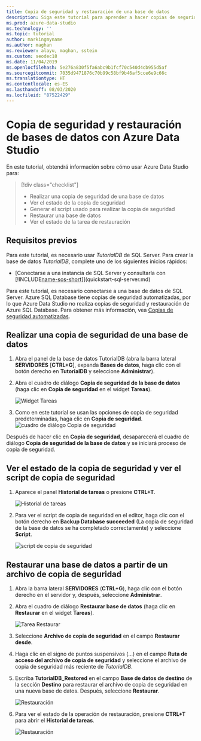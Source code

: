 ```yaml
---
title: Copia de seguridad y restauración de una base de datos
description: Siga este tutorial para aprender a hacer copias de seguridad y restaurar bases de datos mediante Azure Data Studio.
ms.prod: azure-data-studio
ms.technology: ''
ms.topic: tutorial
author: markingmyname
ms.author: maghan
ms.reviewer: alayu, maghan, sstein
ms.custom: seodec18
ms.date: 11/04/2019
ms.openlocfilehash: 5e276a830f5fa6abc9b1fcf70c540d4cb955d5af
ms.sourcegitcommit: 7035d9471876c70b99c58bf9b46af5cce6e9c66c
ms.translationtype: HT
ms.contentlocale: es-ES
ms.lasthandoff: 08/03/2020
ms.locfileid: "87522429"
---
```

# <a name="backup-and-restore-databases-using-azure-data-studio"></a>Copia de seguridad y restauración de bases de datos con Azure Data Studio

En este tutorial, obtendrá información sobre cómo usar Azure Data Studio para:
> [!div class="checklist"]
> * Realizar una copia de seguridad de una base de datos 
> * Ver el estado de la copia de seguridad
> * Generar el script usado para realizar la copia de seguridad
> * Restaurar una base de datos
> * Ver el estado de la tarea de restauración

## <a name="prerequisites"></a>Requisitos previos

Para este tutorial, es necesario usar *TutorialDB* de SQL Server. Para crear la base de datos *TutorialDB*, complete uno de los siguientes inicios rápidos:

* [Conectarse a una instancia de SQL Server y consultarla con [!INCLUDE[name-sos-short](../includes/name-sos-short.md)]](quickstart-sql-server.md)

Para este tutorial, es necesario conectarse a una base de datos de SQL Server. Azure SQL Database tiene copias de seguridad automatizadas, por lo que Azure Data Studio no realiza copias de seguridad y restauración de Azure SQL Database. Para obtener más información, vea [Copias de seguridad automatizadas](https://docs.microsoft.com/azure/sql-database/sql-database-automated-backups).

## <a name="back-up-a-database"></a>Realizar una copia de seguridad de una base de datos

1. Abra el panel de la base de datos TutorialDB (abra la barra lateral **SERVIDORES** [**CTRL+G**], expanda **Bases de datos**, haga clic con el botón derecho en **TutorialDB** y seleccione **Administrar**).

2. Abra el cuadro de diálogo **Copia de seguridad de la base de datos** (haga clic en **Copia de seguridad** en el widget **Tareas**).

   ![Widget Tareas](./media/tutorial-backup-restore-sql-server/tasks.png)

3. Como en este tutorial se usan las opciones de copia de seguridad predeterminadas, haga clic en **Copia de seguridad**.
   ![cuadro de diálogo Copia de seguridad](./media/tutorial-backup-restore-sql-server/backup-dialog.png)

Después de hacer clic en **Copia de seguridad**, desaparecerá el cuadro de diálogo **Copia de seguridad de la base de datos** y se iniciará proceso de copia de seguridad.

## <a name="view-the-backup-status-and-view-the-backup-script"></a>Ver el estado de la copia de seguridad y ver el script de copia de seguridad

1. Aparece el panel **Historial de tareas** o presione **CTRL+T**.

   ![Historial de tareas](./media/tutorial-backup-restore-sql-server/task-history.png)

2. Para ver el script de copia de seguridad en el editor, haga clic con el botón derecho en **Backup Database succeeded** (La copia de seguridad de la base de datos se ha completado correctamente) y seleccione **Script**.

   ![script de copia de seguridad](./media/tutorial-backup-restore-sql-server/task-script.png)

## <a name="restore-a-database-from-a-backup-file"></a>Restaurar una base de datos a partir de un archivo de copia de seguridad

1. Abra la barra lateral **SERVIDORES** (**CTRL+G**), haga clic con el botón derecho en el servidor y, después, seleccione **Administrar**.

2. Abra el cuadro de diálogo **Restaurar base de datos** (haga clic en **Restaurar** en el widget **Tareas**).

   ![Tarea Restaurar](media/tutorial-backup-restore-sql-server/tasks-restore.png)

3. Seleccione **Archivo de copia de seguridad** en el campo **Restaurar desde**.

4. Haga clic en el signo de puntos suspensivos (…) en el campo **Ruta de acceso del archivo de copia de seguridad** y seleccione el archivo de copia de seguridad más reciente de *TutorialDB*.

5. Escriba **TutorialDB_Restored** en el campo **Base de datos de destino** de la sección **Destino** para restaurar el archivo de copia de seguridad en una nueva base de datos. Después, seleccione **Restaurar**.

   ![Restauración](./media/tutorial-backup-restore-sql-server/restore.png)

6. Para ver el estado de la operación de restauración, presione **CTRL+T** para abrir el **Historial de tareas**.

   ![Restauración](./media/tutorial-backup-restore-sql-server/task-history-restore.png)